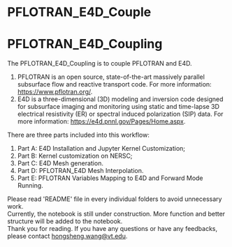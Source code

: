 # PFLOTRAN_E4D_Couple

# PFLOTRAN_E4D_Coupling
The PFLOTRAN_E4D_Coupling is to couple PFLOTRAN and E4D. <br>
1. PFLOTRAN is an open source, state-of-the-art massively parallel subsurface flow and reactive transport code. For more information: https://www.pflotran.org/. <br>
2. E4D is a three-dimensional (3D) modeling and inversion code designed for subsurface imaging and monitoring using static and time-lapse 3D electrical resistivity (ER) or spectral induced polarization (SIP) data. For more information: https://e4d.pnnl.gov/Pages/Home.aspx. <br>

There are three parts included into this workflow:
1. Part A: E4D Installation and Jupyter Kernel Customization;<br>
2. Part B: Kernel customization on NERSC;<br>
3. Part C: E4D Mesh generation.<br>
4. Part D: PFLOTRAN_E4D Mesh Interpolation.<br>
5. Part E: PFLOTRAN Variables Mapping to E4D and Forward Mode Running.<br>

Please read 'README' file in every individual folders to avoid unnecessary work.<br>
Currently, the notebook is still under construction. More function and better structure will be added to the notebook. <br>
Thank you for reading. If you have any questions or have any feedbacks, please contact hongsheng.wang@vt.edu.
